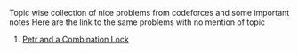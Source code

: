 Topic wise collection of nice problems from codeforces and some important notes
Here are the link to the same problems with no mention of topic

1. [Petr and a Combination Lock](https://codeforces.com/problemset/problem/1097/B)
